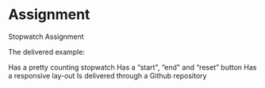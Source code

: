 # Assignment
Stopwatch Assignment

The delivered example:

Has a pretty counting stopwatch 
Has a “start", “end" and “reset” button 
Has a responsive lay-out 
Is delivered through a Github repository
